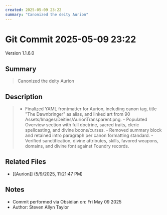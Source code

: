 ```yaml
---
created: 2025-05-09 23:22
summary: "Canonized the deity Aurion"
---
```


# Git Commit 2025-05-09 23:22

Version 1.1.6.0

## Summary
> Canonized the deity Aurion

## Description
> - Finalized YAML frontmatter for Aurion, including canon tag, title "The Dawnbringer" as alias, and linked art from 90 Assets/Images/Deities/AurionTransparent.png. - Populated Overview section with full doctrine, sacred traits, cleric spellcasting, and divine boons/curses. - Removed summary block and retained intro paragraph per canon formatting standard. - Verified sanctification, divine attributes, skills, favored weapons, domains, and divine font against Foundry records.

## Related Files
- [[Aurion]] (5/9/2025, 11:21:47 PM)

## Notes
- Commit performed via Obsidian on: Fri May 09 2025
- Author: Steven Allyn Taylor

